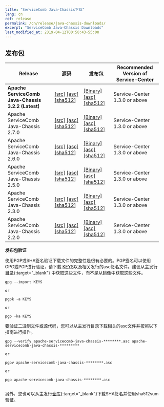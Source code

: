 ```yaml
---
title: "ServiceComb Java-Chassis下载"
lang: cn
ref: release
permalink: /cn/release/java-chassis-downloads/
excerpt: "ServiceComb Java-Chassis Downloads"
last_modified_at: 2019-04-12T00:50:43-55:00
---
```


## 发布包

| Release           |         源码            |           发布包         |           Recommended Version of Service-Center         |
| ---------------------- | --------------------------------- | --------------------------------- | --------------------------------- |
| **Apache ServiceComb Java-Chassis 3.2.2 (Latest)** |[[src]][src_3_2_2] [[asc]][src_asc_3_2_2] [[sha512]][src_sha512_3_2_2]|[[Binary]][bin_3_2_2] [[asc]][bin_asc_3_2_2] [[sha512]][bin_sha512_3_2_2]|Service-Center 1.3.0 or above|
|Apache ServiceComb Java-Chassis 2.7.0|[[src]][src_2_7_0] [[asc]][src_asc_2_7_0] [[sha512]][src_sha512_2_7_0]|[[Binary]][bin_2_7_0] [[asc]][bin_asc_2_7_0] [[sha512]][bin_sha512_2_7_0]|Service-Center 1.3.0 or above|
|Apache ServiceComb Java-Chassis 2.6.0|[[src]][src_2_6_0] [[asc]][src_asc_2_6_0] [[sha512]][src_sha512_2_6_0]|[[Binary]][bin_2_6_0] [[asc]][bin_asc_2_6_0] [[sha512]][bin_sha512_2_6_0]|Service-Center 1.3.0 or above|
|Apache ServiceComb Java-Chassis 2.5.0|[[src]][src_2_5_0] [[asc]][src_asc_2_5_0] [[sha512]][src_sha512_2_5_0]|[[Binary]][bin_2_5_0] [[asc]][bin_asc_2_5_0] [[sha512]][bin_sha512_2_5_0]|Service-Center 1.3.0 or above|
|Apache ServiceComb Java-Chassis 2.3.0|[[src]][src_2_3_0] [[asc]][src_asc_2_3_0] [[sha512]][src_sha512_2_3_0]|[[Binary]][bin_2_3_0] [[asc]][bin_asc_2_3_0] [[sha512]][bin_sha512_2_3_0]|Service-Center 1.3.0 or above|
|Apache ServiceComb Java-Chassis 2.2.0|[[src]][src_2_2_0] [[asc]][src_asc_2_2_0] [[sha512]][src_sha512_2_2_0]|[[Binary]][bin_2_2_0] [[asc]][bin_asc_2_2_0] [[sha512]][bin_sha512_2_2_0]|Service-Center 1.3.0 or above|

[src_3_2_2]: https://dlcdn.apache.org/servicecomb/servicecomb-java-chassis/3.2.2/apache-servicecomb-java-chassis-distribution-3.2.2-src.zip
[src_asc_3_2_2]: https://www.apache.org/dist/servicecomb/servicecomb-java-chassis/3.2.2/apache-servicecomb-java-chassis-distribution-3.2.2-src.zip.asc
[src_sha512_3_2_2]: https://www.apache.org/dist/servicecomb/servicecomb-java-chassis/3.2.2/apache-servicecomb-java-chassis-distribution-3.2.2-src.zip.sha512
[bin_3_2_2]: https://dlcdn.apache.org/servicecomb/servicecomb-java-chassis/3.2.2/apache-servicecomb-java-chassis-distribution-3.2.2-bin.zip
[bin_asc_3_2_2]: https://www.apache.org/dist/servicecomb/servicecomb-java-chassis/3.2.2/apache-servicecomb-java-chassis-distribution-3.2.2-bin.zip.asc
[bin_sha512_3_2_2]: https://www.apache.org/dist/servicecomb/servicecomb-java-chassis/3.2.2/apache-servicecomb-java-chassis-distribution-3.2.2-bin.zip.sha512

[src_2_7_0]: https://dlcdn.apache.org/servicecomb/servicecomb-java-chassis/2.7.0/apache-servicecomb-java-chassis-distribution-2.7.0-src.zip
[src_asc_2_7_0]: https://www.apache.org/dist/servicecomb/servicecomb-java-chassis/2.7.0/apache-servicecomb-java-chassis-distribution-2.7.0-src.zip.asc
[src_sha512_2_7_0]: https://www.apache.org/dist/servicecomb/servicecomb-java-chassis/2.7.0/apache-servicecomb-java-chassis-distribution-2.7.0-src.zip.sha512
[bin_2_7_0]: https://dlcdn.apache.org/servicecomb/servicecomb-java-chassis/2.7.0/apache-servicecomb-java-chassis-distribution-2.7.0-bin.zip
[bin_asc_2_7_0]: https://www.apache.org/dist/servicecomb/servicecomb-java-chassis/2.7.0/apache-servicecomb-java-chassis-distribution-2.7.0-bin.zip.asc
[bin_sha512_2_7_0]: https://www.apache.org/dist/servicecomb/servicecomb-java-chassis/2.7.0/apache-servicecomb-java-chassis-distribution-2.7.0-bin.zip.sha512

[src_2_6_0]: https://archive.apache.org/dist/servicecomb/servicecomb-java-chassis/2.6.0/apache-servicecomb-java-chassis-distribution-2.6.0-src.zip
[src_asc_2_6_0]: https://archive.apache.org/dist/servicecomb/servicecomb-java-chassis/2.6.0/apache-servicecomb-java-chassis-distribution-2.6.0-src.zip.asc
[src_sha512_2_6_0]: https://archive.apache.org/dist/servicecomb/servicecomb-java-chassis/2.6.0/apache-servicecomb-java-chassis-distribution-2.6.0-src.zip.sha512
[bin_2_6_0]: https://archive.apache.org/dist/servicecomb/servicecomb-java-chassis/2.6.0/apache-servicecomb-java-chassis-distribution-2.6.0-bin.zip
[bin_asc_2_6_0]: https://archive.apache.org/dist/servicecomb/servicecomb-java-chassis/2.6.0/apache-servicecomb-java-chassis-distribution-2.6.0-bin.zip.asc
[bin_sha512_2_6_0]: https://archive.apache.org/dist/servicecomb/servicecomb-java-chassis/2.6.0/apache-servicecomb-java-chassis-distribution-2.6.0-bin.zip.sha512

[src_2_5_0]: https://archive.apache.org/dist/servicecomb/servicecomb-java-chassis/2.5.0/apache-servicecomb-java-chassis-distribution-2.5.0-src.zip
[src_asc_2_5_0]: https://archive.apache.org/dist/servicecomb/servicecomb-java-chassis/2.5.0/apache-servicecomb-java-chassis-distribution-2.5.0-src.zip.asc
[src_sha512_2_5_0]: https://archive.apache.org/dist/servicecomb/servicecomb-java-chassis/2.5.0/apache-servicecomb-java-chassis-distribution-2.5.0-src.zip.sha512
[bin_2_5_0]: https://archive.apache.org/dist/servicecomb/servicecomb-java-chassis/2.5.0/apache-servicecomb-java-chassis-distribution-2.5.0-bin.zip
[bin_asc_2_5_0]: https://archive.apache.org/dist/servicecomb/servicecomb-java-chassis/2.5.0/apache-servicecomb-java-chassis-distribution-2.5.0-bin.zip.asc
[bin_sha512_2_5_0]: https://archive.apache.org/dist/servicecomb/servicecomb-java-chassis/2.5.0/apache-servicecomb-java-chassis-distribution-2.5.0-bin.zip.sha512

[src_2_3_0]: https://archive.apache.org/dist/servicecomb/servicecomb-java-chassis/2.3.0/apache-servicecomb-java-chassis-distribution-2.3.0-src.zip
[src_asc_2_3_0]: https://archive.apache.org/dist/servicecomb/servicecomb-java-chassis/2.3.0/apache-servicecomb-java-chassis-distribution-2.3.0-src.zip.asc
[src_sha512_2_3_0]: https://archive.apache.org/dist/servicecomb/servicecomb-java-chassis/2.3.0/apache-servicecomb-java-chassis-distribution-2.3.0-src.zip.sha512
[bin_2_3_0]: https://archive.apache.org/dist/servicecomb/servicecomb-java-chassis/2.3.0/apache-servicecomb-java-chassis-distribution-2.3.0-bin.zip
[bin_asc_2_3_0]: https://archive.apache.org/dist/servicecomb/servicecomb-java-chassis/2.3.0/apache-servicecomb-java-chassis-distribution-2.3.0-bin.zip.asc
[bin_sha512_2_3_0]: https://archive.apache.org/dist/servicecomb/servicecomb-java-chassis/2.3.0/apache-servicecomb-java-chassis-distribution-2.3.0-bin.zip.sha512

[src_2_2_0]: https://archive.apache.org/dist/servicecomb/servicecomb-java-chassis/2.2.0/apache-servicecomb-java-chassis-distribution-2.2.0-src.zip
[src_asc_2_2_0]: https://archive.apache.org/dist/servicecomb/servicecomb-java-chassis/2.2.0/apache-servicecomb-java-chassis-distribution-2.2.0-src.zip.asc
[src_sha512_2_2_0]: https://archive.apache.org/dist/servicecomb/servicecomb-java-chassis/2.2.0/apache-servicecomb-java-chassis-distribution-2.2.0-src.zip.sha512
[bin_2_2_0]: https://archive.apache.org/dist/servicecomb/servicecomb-java-chassis/2.2.0/apache-servicecomb-java-chassis-distribution-2.2.0-bin.zip
[bin_asc_2_2_0]: https://archive.apache.org/dist/servicecomb/servicecomb-java-chassis/2.2.0/apache-servicecomb-java-chassis-distribution-2.2.0-bin.zip.asc
[bin_sha512_2_2_0]: https://archive.apache.org/dist/servicecomb/servicecomb-java-chassis/2.2.0/apache-servicecomb-java-chassis-distribution-2.2.0-bin.zip.sha512

**发布包验证**

使用PGP或SHA签名验证下载文件的完整性是很有必要的。PGP签名可以使用GPG或PGP进行验证，请下载 [KEYS](https://www.apache.org/dist/servicecomb/KEYS)以及相关发行的asc签名文件。建议从主发行[目录](https://www.apache.org/dist/servicecomb/servicecomb-java-chassis/){:target="_blank"} 中获取这些文件，而不是从镜像中获取这些文件。
 ```
 gpg --import KEYS

 or

 pgpk -a KEYS

 or

 pgp -ka KEYS

 ```

要验证二进制文件或源代码，您可以从主发行目录下载相关的asc文件并按照以下指南进行操作。

```
gpg --verify apache-servicecomb-java-chassis-********.asc apache-servicecomb-java-chassis-*********

or

pgpv apache-servicecomb-java-chassis-********.asc

or

pgp apache-servicecomb-java-chassis-********.asc


```

另外，您也可以从主发行[仓库](https://www.apache.org/dist/servicecomb/servicecomb-java-chassis/){:target="_blank"}下载SHA签名并使用sha512sum验证。
